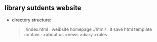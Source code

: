 ## library sutdents website
* directory structure:
	>./index.html : weibsite homepage
	>./html/ : it save html template contain :
		>about us
		>news
		>diary
		>rules